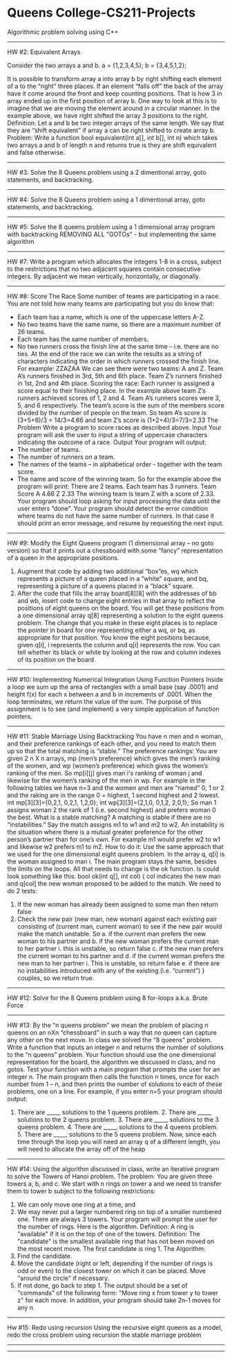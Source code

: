 # Queens College-CS211-Projects
Algorithmic problem solving using C++

____________________________________________________________________________________________________________________________

HW #2: Equivalent Arrays

Consider the two arrays a and b.
a = {1,2,3,4,5};
b = {3,4,5,1,2};

  It is possible to transform array a into array b by right shifting each element of a to the “right” three places. If an element “falls off” the back of the array have it come around the front and keep counting positions. That is how 3 in array ended up in the first position of array b. One way to look at this is to imagine that we are moving the element around in a circular manner.
  In the example above, we have right shifted the array 3 positions to the right.
Definition: Let a and b be two integer arrays of the same length. We say that they are “shift equivalent” if array a can be right shifted to create array b.
  Problem: Write a function bool equivalent(int a[], int b[], int n) which takes two arrays a and b of length n and returns true is they are shift equivalent and false otherwise.

____________________________________________________________________________________________________________________________

HW #3: Solve the 8 Queens problem using a 2 dimentional array, goto statements, and backtracking.

____________________________________________________________________________________________________________________________

HW #4: Solve the 8 Queens problem using a 1 dimentional array, goto statements, and backtracking.

____________________________________________________________________________________________________________________________

HW #5: Solve the 8 queens problem using a 1 dimensional array program with backtracking REMOVING ALL "GOTOs" - but implementing the same algorithm

____________________________________________________________________________________________________________________________

HW #7: Write a program which allocates the integers 1-8 in a cross, subject to the restrictions that no two adjacent squares contain consecutive integers.
By adjacent we mean vertically, horizontally, or diagonally.

____________________________________________________________________________________________________________________________

HW #8: Score The Race
 Some number of teams are participating in a race. You are not told how many teams are participating but you do know that:
  - Each team has a name, which is one of the uppercase letters A-Z.
  - No two teams have the same name, so there are a maximum number of 26 teams.
  - Each team has the same number of members.
  - No two runners cross the finish line at the same time – i.e. there are no ties.
At the end of the race we can write the results as a string of characters indicating the order in which runners crossed the finish line.
For example: ZZAZAA
We can see there were two teams: A and Z. Team A’s runners finished in 3rd, 5th and 6th place. Team Z’s runners finished in 1st, 2nd and 4th place.
Scoring the race:
Each runner is assigned a score equal to their finishing place. In the example above team Z’s runners achieved scores of 1, 2 and 4. Team A’s runners scores were 3, 5, and 6 respectively.
The team’s score is the sum of the members score divided by the number of people on the team. So team A’s score is (3+5+6)/3 = 14/3=4.66 and team Z’s score is (1+2+4)/3=7/3=2.33
The Problem
Write a program to score races as described above.
Input
Your program will ask the user to input a string of uppercase characters indicating the outcome of a race.
Output
Your program will output:
  - The number of teams.
  - The number of runners on a team.
  - The names of the teams – in alphabetical order - together with the team score.
  - The name and score of the winning team.
So for the example above the program will print: There are 2 teams.
Each team has 3 runners.
Team Score
A 4.66 Z 2.33
The winning team is team Z with a score of 2.33.
Your program should loop asking for input processing the data until the user enters “done”.
Your program should detect the error condition where teams do not have the same number of runners. In that case it should print an error message, and resume by requesting the next input.

____________________________________________________________________________________________________________________________

HW #9: Modify the Eight Queens program (1 dimensional array – no goto version) so that it prints out a chessboard with some “fancy” representation of a queen in the appropriate positions.
1. Augment that code by adding two additional “box”es, wq which represents a picture of a queen placed in a “white” square, and bq, representing a picture of a queens placed in a “black” square.
2. After the code that fills the array board[8][8] with the addresses of bb and wb, insert code to change eight entries in that array to reflect the positions of eight queens on the board. You will get these positions from a one dimensional array q[8] representing a solution to the eight queens problem. The change that you make in these eight places is to replace the pointer in board for one representing either a wq, or bq, as appropriate for that position. You know the eight positions because, given q[i], i represents the column and q[i] represents the row. You can tell whether its black or white by looking at the row and column indexes of its position on the board.

____________________________________________________________________________________________________________________________

HW #10: Implementing Numerical Integration Using Function Pointers
Inside a loop we sum up the area of rectangles with a small base (say .0001) and height f(x) for each x between a and b in increments of .0001.
When the loop terminates, we return the value of the sum.
The purpose of this assignment is to see (and implement) a very simple application of function pointers.

____________________________________________________________________________________________________________________________

HW #11: Stable Marriage Using Backtracking
You have n men and n woman, and their preference rankings of each other, and you need to match them up so that the total matching is “stable.”
The preference rankings:
You are given 2 n X n arrays, mp (men’s preference) which gives the men’s ranking of the
women, and wp (women’s preference) which gives the women’s ranking of the men.
So mp[i][j] gives man i's ranking of woman j and likewise for the women’s ranking of the men in
wp.
For example in the following tables we have n=3 and the women and men are “named” 0, 1 or 2 and the raking are in the range 0 = highest, 1 second highest and 2 lowest.
int mp[3][3]={0,2,1, 0,2,1,
1,2,0};
int wp[3][3]={2,1,0, 0,1,2,
2,0,1};
So man 1 assigns woman 2 the rank of 1 (i.e. second highest) and prefers woman 0 the best.
What is a stable matching?
A matching is stable if there are no “instabilities.” Say the match assigns m1 to w1 and m2 to w2. An instability is the situation where there is a mutual greater preference for the other person’s partner than for one’s own. For example m1 would prefer w2 to w1 and likewise w2 prefers m1 to m2.
How to do it:
Use the same approach that we used for the one dimensional eight queens problem. In the array q, q[i] is the woman assigned to man i.
The main program stays the same, besides the limits on the loops. All that needs to change is the ok function. Is could look something like this:
bool ok(int q[], int col) {
col indicates the new man and q[col] the new woman proposed to be added to the match.
We need to do 2 tests:
1. If the new woman has already been assigned to some man then return false
2. Check the new pair (new man, new woman) against each existing pair consisting of (current man, current woman) to see if the new pair would make the match unstable. So
a. if the current man prefers the new woman to his partner and
b. if the new woman prefers the current man to her partner
i. this is unstable, so return false
c. if the new man prefers the current woman to his partner and d. if the current woman prefers the new man to her partner
i. This is unstable, so return false
e. if there are no instabilities introduced with any of the existing (i.e. “current”)
 }
couples, so we return true.
____________________________________________________________________________________________________________________________

HW #12: Solve for the 8 Queens problem using 8 for-loops a.k.a. Brute Force
____________________________________________________________________________________________________________________________

HW #13: By the “n queens problem” we mean the problem of placing n queens on an nXn “chessboard” in such a way that no queen can capture any other on the next move. In class we solved the “8 queens” problem.
Write a function that inputs an integer n and returns the number of solutions to the “n queens” problem. Your function should use the one dimensional representation for the board, the algorithm we discussed in class, and no gotos.
Test your function with a main program that prompts the user for an integer n. The main program then calls the function n times, once for each number from 1 – n, and then prints the number of solutions to each of these problems, one on a line.
For example, if you enter n=5 your program should output:
1. There are _____ solutions to the 1 queens problem. 2. There are _____ solutions to the 2 queens problem. 3. There are _____ solutions to the 3 queens problem. 4. There are _____ solutions to the 4 queens problem. 5. There are _____ solutions to the 5 queens problem.
Now, since each time through the loop you will need an array q of a different length, you will need to allocate the array off of the heap
____________________________________________________________________________________________________________________________

HW #14: Using the algorithm discussed in class, write an iterative program to solve the Towers of Hanoi problem.
The problem:
You are given three towers a, b, and c. We start with n rings on tower a and we need to transfer them to tower b subject to the following restrictions:
1. We can only move one ring at a time, and
2. We may never put a larger numbered ring on top of a smaller numbered one.
There are always 3 towers. Your program will prompt the user for the number of rings.
Here is the algorithm.
Definition: A ring is "available" if it is on the top of one of the towers.
Definition: The "candidate" is the smallest available ring that has not been moved on the most recent move. The first candidate is ring 1.
The Algorithm:
1. Find the candidate.
2. Move the candidate (right or left, depending if the number of rings is odd or even) to the closest tower on which it can be placed. Move "around the circle" if necessary.
3. If not done, go back to step 1.
The output should be a set of "commands" of the following form: "Move ring x from tower y to tower z" for each move.
In addition, your program should take 2n-1 moves for any n.

____________________________________________________________________________________________________________________________

Hw #15: Redo using recursion
Using the recursive eight queens as a model, redo
the cross problem using recursion the stable marriage problem
____________________________________________________________________________________________________________________________


____________________________________________________________________________________________________________________________
